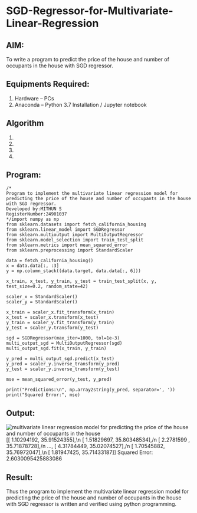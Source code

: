 # SGD-Regressor-for-Multivariate-Linear-Regression

## AIM:
To write a program to predict the price of the house and number of occupants in the house with SGD regressor.

## Equipments Required:
1. Hardware – PCs
2. Anaconda – Python 3.7 Installation / Jupyter notebook

## Algorithm
1. 
2. 
3. 
4. 

## Program:
```
/*
Program to implement the multivariate linear regression model for predicting the price of the house and number of occupants in the house with SGD regressor.
Developed by:MITHUN S
RegisterNumber:24901037  
*/import numpy as np
from sklearn.datasets import fetch_california_housing
from sklearn.linear_model import SGDRegressor
from sklearn.multioutput import MultiOutputRegressor
from sklearn.model_selection import train_test_split
from sklearn.metrics import mean_squared_error
from sklearn.preprocessing import StandardScaler

data = fetch_california_housing()
x = data.data[:, :3]
y = np.column_stack((data.target, data.data[:, 6]))

x_train, x_test, y_train, y_test = train_test_split(x, y, test_size=0.2, random_state=42)

scaler_x = StandardScaler()
scaler_y = StandardScaler()

x_train = scaler_x.fit_transform(x_train)
x_test = scaler_x.transform(x_test)
y_train = scaler_y.fit_transform(y_train)
y_test = scaler_y.transform(y_test)

sgd = SGDRegressor(max_iter=1000, tol=1e-3)
multi_output_sgd = MultiOutputRegressor(sgd)
multi_output_sgd.fit(x_train, y_train)

y_pred = multi_output_sgd.predict(x_test)
y_pred = scaler_y.inverse_transform(y_pred)
y_test = scaler_y.inverse_transform(y_test)

mse = mean_squared_error(y_test, y_pred)

print("Predictions:\n", np.array2string(y_pred, separator=', '))
print("Squared Error:", mse)

```

## Output:
![multivariate linear regression model for predicting the price of the house and number of occupants in the house](sam.png)
[[ 1.10294192, 35.91524355],\n
 [ 1.51829697, 35.80348534],/n
 [ 2.2781599 , 35.71878728],/n
 ...,
 [ 4.31784449, 35.02074527],/n
 [ 1.70545882, 35.76972047],\n
 [ 1.81947425, 35.71433187]]
Squared Error: 2.6030095425883086


## Result:
Thus the program to implement the multivariate linear regression model for predicting the price of the house and number of occupants in the house with SGD regressor is written and verified using python programming.
